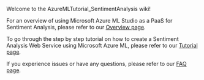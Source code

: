 Welcome to the AzureMLTutorial_SentimentAnalysis wiki!

For an overview of using Microsoft Azure ML Studio as a PaaS for Sentiment Analysis, please refer to our [Overview page](https://github.com/cShellinc/AzureMLTutorial_SentimentAnalysis/wiki/Overview-of-Microsoft-Azure-ML-Studio-for-Sentiment-Analysis).

To go through the step by step tutorial on how to create a Sentiment Analysis Web Service using Microsoft Azure ML, please refer to our [Tutorial page](https://github.com/cShellinc/AzureMLTutorial_SentimentAnalysis/wiki/Microsoft-Azure-ML-Studio---Sentiment-Analysis-Tutorial).

If you experience issues or have any questions, please refer to our [FAQ page](https://github.com/cShellinc/AzureMLTutorial_SentimentAnalysis/wiki/FAQs).
